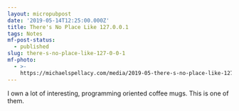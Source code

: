 ```yaml
---
layout: micropubpost
date: '2019-05-14T12:25:00.000Z'
title: There's No Place Like 127.0.0.1
tags: Notes
mf-post-status:
  - published
slug: there-s-no-place-like-127-0-0-1
mf-photo:
  - >-
    https://michaelspellacy.com/media/2019-05-there-s-no-place-like-127-0-0-1/1557836716187.jpg
---
```

I own a lot of interesting, programming oriented coffee mugs. This is one of them.
